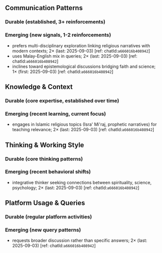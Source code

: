 ## Communication Patterns
### Durable (established, 3+ reinforcements)

### Emerging (new signals, 1-2 reinforcements)
- prefers multi-disciplinary exploration linking religious narratives with modern contexts; 2× (last: 2025-09-03) [ref: chatId:`a666016b408942`]
- uses Malay-English mix in queries; 2× (last: 2025-09-03) [ref: chatId:`a666016b408942`]
- inclines toward epistemological discussions bridging faith and science; 1× (first: 2025-09-03) [ref: chatId:`a666016b408942`]

## Knowledge & Context
### Durable (core expertise, established over time)

### Emerging (recent learning, current focus)
- engages in Islamic religious topics (Isra' Mi'raj, prophetic narratives) for teaching relevance; 2× (last: 2025-09-03) [ref: chatId:`a666016b408942`]

## Thinking & Working Style
### Durable (core thinking patterns)

### Emerging (recent behavioral shifts)
- integrative thinker seeking connections between spirituality, science, psychology; 2× (last: 2025-09-03) [ref: chatId:`a666016b408942`]

## Platform Usage & Queries
### Durable (regular platform activities)

### Emerging (new query patterns)
- requests broader discussion rather than specific answers; 2× (last: 2025-09-03) [ref: chatId:`a666016b408942`]